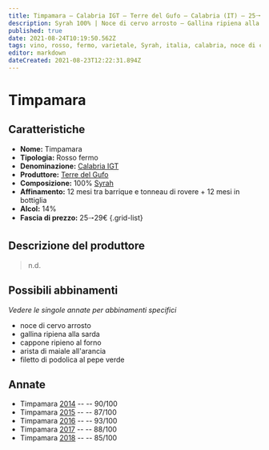 ```yaml
---
title: Timpamara – Calabria IGT – Terre del Gufo – Calabria (IT) – 25🠒29€ – 3★-5★
description: Syrah 100% | Noce di cervo arrosto – Gallina ripiena alla sarda – Cappone ripieno al forno – Arista di maiale all'arancia – Filetto di podolica al pepe verde
published: true
date: 2021-08-24T10:19:50.562Z
tags: vino, rosso, fermo, varietale, Syrah, italia, calabria, noce di cervo arrosto, gallina ripiena alla sarda, cappone ripieno al forno, arista di maiale all'arancia, filetto di podolica al pepe verde, 25🠒29€, 5 stelle
editor: markdown
dateCreated: 2021-08-23T12:22:31.894Z
---
```


 # Timpamara

## Caratteristiche
- **Nome:** Timpamara
- **Tipologia:** Rosso fermo
- **Denominazione:** [Calabria IGT](/denominazioni/Italia/Calabria/IGT/Calabria)
- **Produttore:** [Terre del Gufo](/produttori/Italia/Calabria/Terre-del-Gufo)
- **Composizione:** 100% [Syrah](/vitigni/Italia/bacca-nera/syrah)
- **Affinamento:** 12 mesi tra barrique e tonneau di rovere + 12 mesi in bottiglia
- **Alcol:** 14%
- **Fascia di prezzo:** 25🠒29€
{.grid-list}

## Descrizione del produttore

> n.d.

## Possibili abbinamenti
*Vedere le singole annate per abbinamenti specifici*

- noce di cervo arrosto
- gallina ripiena alla sarda
- cappone ripieno al forno
- arista di maiale all'arancia
- filetto di podolica al pepe verde

## Annate

- Timpamara [2014](vini/Italia/Calabria/Terre-del-Gufo/Timpamara/2014) -- <span class="star-4"></span> -- 90/100
- Timpamara [2015](vini/Italia/Calabria/Terre-del-Gufo/Timpamara/2015) -- <span class="star-3"></span> -- 87/100
- Timpamara [2016](vini/Italia/Calabria/Terre-del-Gufo/Timpamara/2016) -- <span class="star-5"></span> -- 93/100
- Timpamara [2017](vini/Italia/Calabria/Terre-del-Gufo/Timpamara/2017) -- <span class="star-3"></span> -- 88/100
- Timpamara [2018](vini/Italia/Calabria/Terre-del-Gufo/Timpamara/2018) -- <span class="star-3"></span> -- 85/100
